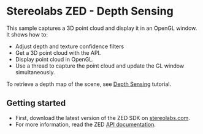 # Stereolabs ZED - Depth Sensing

This sample captures a 3D point cloud and display it in an OpenGL window. It shows how to:
- Adjust depth and texture confidence filters
- Get a 3D point cloud with the API.
- Display point cloud in OpenGL.
- Use a thread to capture the point cloud and update the GL window simultaneously.

To retrieve a depth map of the scene, see [Depth Sensing](https://github.com/stereolabs/zed-examples/tree/master/tutorials) tutorial.

## Getting started

- First, download the latest version of the ZED SDK on [stereolabs.com](https://www.stereolabs.com).
- For more information, read the ZED [API documentation](https://www.stereolabs.com/developers/documentation/API/).
